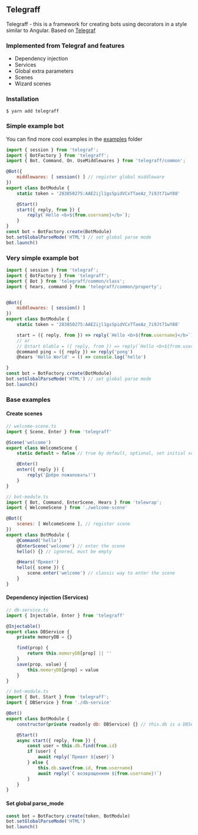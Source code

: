 ## Telegraff
Telegraff - this is a framework for creating bots using decorators in a style similar to Angular. Based on [Telegraf](https://github.com/telegraf/telegraf "Telegraf")

### Implemented from Telegraf and features
- Dependency injection
- Services
- Global extra parameters
- Scenes
- Wizard scenes

### Installation

```
$ yarn add telegraff
```

### Simple example bot
You can find more cool examples in the [examples](https://github.com/RealPeha/telegraff/tree/master/examples "examples") folder

```javascript
import { session } from 'telegraf';
import { BotFactory } from 'telegraff';
import { Bot, Command, On, UseMiddlewares } from 'telegraff/common';

@Bot({
    middlewares: [ session() ] // register global middleware
})
export class BotModule {
    static token = '283850275:AAE2ijl1gsSpidVCxTTaeAz_7i9Jt71wY88'

    @Start()
    start({ reply, from }) {
        reply(`Hello <b>${from.username}</b>`);
    }
}
const bot = BotFactory.create(BotModule)
bot.setGlobalParseMode('HTML') // set global parse mode
bot.launch()
```

### Very simple example bot
```javascript
import { session } from 'telegraf';
import { BotFactory } from 'telegraff';
import { Bot } from 'telegraff/common/class';
import { hears, command } from 'telegraff/common/property';


@Bot({
    middlewares: [ session() ]
})
export class BotModule {
    static token = '283850275:AAE2ijl1gsSpidVCxTTaeAz_7i9Jt71wY88'

    start = ({ reply, from }) => reply(`Hello <b>${from.username}</b>`)
	// or
	// @start blabla = ({ reply, from }) => reply(`Hello <b>${from.username}</b>`)
	@command ping = ({ reply }) => reply('pong')
	@hears 'Hello World' = () => console.log('hello')

}
const bot = BotFactory.create(BotModule)
bot.setGlobalParseMode('HTML') // set global parse mode
bot.launch()
```

### Base examples
#### Create scenes
```javascript
// welcome-scene.ts
import { Scene, Enter } from 'telegraff'

@Scene('welcome')
export class WelcomeScene {
    static default = false // true by default, optional, set initial scene

    @Enter()
    enter({ reply }) {
        reply('Добро пожаловать!')
    }
}

// bot-module.ts
import { Bot, Command, EnterScene, Hears } from 'telewrap';
import { WelcomeScene } from './welcome-scene'

@Bot({
    scenes: [ WelcomeScene ], // register scene
})
export class BotModule {
    @Command('hello')
    @EnterScene('welcome') // enter the scene
    hello() {} // ignored, must be empty

    @Hears('Привет')
    hello({ scene }) {
        scene.enter('welcome') // classic way to enter the scene
    }
}
```

#### Dependency injection (Services)
```javascript
// db-service.ts
import { Injectable, Enter } from 'telegraff'

@Injectable()
export class DBService {
    private memoryDB = {}

    find(prop) {
	    return this.memoryDB[prop] || ''
    }
    save(prop, value) {
	    this.memoryDB[prop] = value
    }
}

// bot-module.ts
import { Bot, Start } from 'telegraff';
import { DBService } from './db-service'

@Bot()
export class BotModule {
    constructor(private readonly db: DBService) {} // this.db is a DBService instance

    @Start()
    async start({ reply, from }) {
        const user = this.db.find(from.id)
        if (user) {
            await reply(`Привет ${user}`)
        } else {
            this.db.save(from.id, from.username)
            await reply(`С возвращением ${from.username}!`)
        }
    }
}
```

#### Set global parse_mode
```javascript
const bot = BotFactory.create(token, BotModule)
bot.setGlobalParseMode('HTML')
bot.launch()
```
